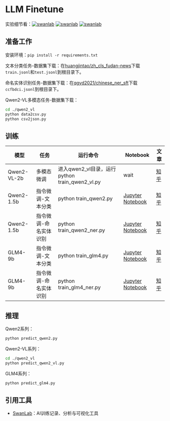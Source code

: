 # LLM Finetune

实验细节看：[![swanlab](https://img.shields.io/badge/Qwen2%20指令微调-SwanLab-438440)](https://swanlab.cn/@ZeyiLin/Qwen2-fintune/runs/cfg5f8dzkp6vouxzaxlx6/chart) [![swanlab](https://img.shields.io/badge/GLM4%20指令微调-SwanLab-438440)](https://swanlab.cn/@ZeyiLin/GLM4-fintune/runs/eabll3xug8orsxzjy4yu4/chart) [![swanlab](https://img.shields.io/badge/Qwen2%20VL%20多模态微调-SwanLab-438440)](https://swanlab.cn/@ZeyiLin/Qwen2-VL-finetune/runs/53vm3y7sp5h5fzlmlc5up/chart)

## 准备工作

安装环境：`pip install -r requirements.txt`

文本分类任务-数据集下载：在[huangjintao/zh_cls_fudan-news](https://modelscope.cn/datasets/swift/zh_cls_fudan-news/files)下载`train.jsonl`和`test.jsonl`到根目录下。

命名实体识别任务-数据集下载：在[qgyd2021/chinese_ner_sft](https://huggingface.co/datasets/qgyd2021/chinese_ner_sft/tree/main/data)下载`ccfbdci.jsonl`到根目录下。

Qwen2-VL多模态任务-数据集下载：
```bash
cd ./qwen2_vl
python data2csv.py
python csv2json.py
```

## 训练

| 模型       | 任务              | 运行命令                                                             | Notebook | 文章                                                         |
| ---------- | ----------------- | -------------------------------------------------------------------- | ------------------------------------------------------------ | ------------------------------------------------------------ |
| Qwen2-VL-2b | 多模态微调 | 进入qwen2_vl目录，运行python train_qwen2_vl.py | wait | [知乎](https://zhuanlan.zhihu.com/p/702491999) |
| Qwen2-1.5b | 指令微调-文本分类 | python train_qwen2.py | [Jupyter Notebook](notebook/train_qwen2.ipynb) | [知乎](https://zhuanlan.zhihu.com/p/702491999) |
| Qwen2-1.5b    | 指令微调-命名实体识别 | python train_qwen2_ner.py | [Jupyter Notebook](notebook/train_qwen2_ner.ipynb) | [知乎](https://zhuanlan.zhihu.com/p/704463319)   |
| GLM4-9b    | 指令微调-文本分类 | python train_glm4.py | [Jupyter Notebook](notebook/train_glm4.ipynb) | [知乎](https://zhuanlan.zhihu.com/p/702608991)  |
| GLM4-9b    | 指令微调-命名实体识别 | python train_glm4_ner.py | [Jupyter Notebook](notebook/train_glm4_ner.ipynb) | [知乎](https://zhuanlan.zhihu.com/p/704719982)  |


## 推理

Qwen2系列：

```bash
python predict_qwen2.py
```

Qwen2-VL系列：

```bash
cd ./qwen2_vl
python predict_qwen2_vl.py
```

GLM4系列：

```bash
python predict_glm4.py
```

## 引用工具

- [SwanLab](https://github.com/SwanHubX/SwanLab)：AI训练记录、分析与可视化工具